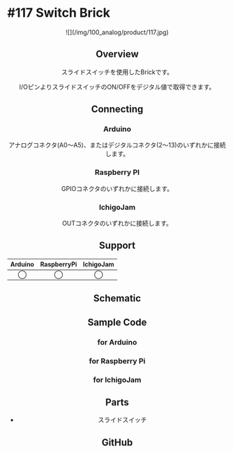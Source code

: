 # #117 Switch Brick

<center>![](/img/100_analog/product/117.jpg)
<!--COLORME-->

## Overview
スライドスイッチを使用したBrickです。

I/OピンよりスライドスイッチのON/OFFをデジタル値で取得できます。

## Connecting
### Arduino
アナログコネクタ(A0〜A5)、またはデジタルコネクタ(2〜13)のいずれかに接続します。
### Raspberry PI
GPIOコネクタのいずれかに接続します。

### IchigoJam
OUTコネクタのいずれかに接続します。

## Support
|Arduino|RaspberryPi|IchigoJam|
|:--:|:--:|:--:|
|◯|◯|◯|

## Schematic

## Sample Code
### for Arduino

### for Raspberry Pi

### for IchigoJam

## Parts
- スライドスイッチ

## GitHub
